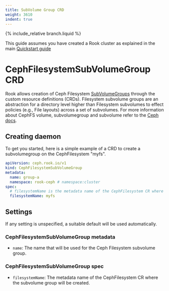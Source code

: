 ```yaml
---
title: SubVolume Group CRD
weight: 3610
indent: true
---
```


{% include_relative branch.liquid %}

This guide assumes you have created a Rook cluster as explained in the main [Quickstart guide](quickstart.md)

# CephFilesystemSubVolumeGroup CRD

Rook allows creation of Ceph Filesystem [SubVolumeGroups](https://docs.ceph.com/en/latest/cephfs/fs-volumes/#fs-subvolume-groups) through the custom resource definitions (CRDs).
Filesystem subvolume groups are an abstraction for a directory level higher than Filesystem subvolumes to effect policies (e.g., File layouts) across a set of subvolumes.
For more information about CephFS volume, subvolumegroup and subvolume refer to the [Ceph docs](https://docs.ceph.com/en/latest/cephfs/fs-volumes/#fs-volumes-and-subvolumes).

## Creating daemon

To get you started, here is a simple example of a CRD to create a subvolumegroup on the CephFilesystem "myfs".

```yaml
apiVersion: ceph.rook.io/v1
kind: CephFilesystemSubVolumeGroup
metadata:
  name: group-a
  namespace: rook-ceph # namespace:cluster
spec:
  # filesystemName is the metadata name of the CephFilesystem CR where the subvolume group will be created
  filesystemName: myfs
```

## Settings

If any setting is unspecified, a suitable default will be used automatically.

### CephFilesystemSubVolumeGroup metadata

- `name`: The name that will be used for the Ceph Filesystem subvolume group.

### CephFilesystemSubVolumeGroup spec

- `filesystemName`: The metadata name of the CephFilesystem CR where the subvolume group will be created.
